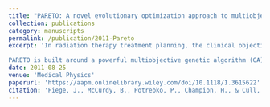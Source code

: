 ```yaml
---
title: "PARETO: A novel evolutionary optimization approach to multiobjective IMRT planning"
collection: publications
category: manuscripts
permalink: /publication/2011-Pareto
excerpt: 'In radiation therapy treatment planning, the clinical objectives of uniform high dose to the planning target volume (PTV) and low dose to the organs-at-risk (OARs) are invariably in conflict, often requiring compromises to be made between them when selecting the best treatment plan for a particular patient. In this work, the authors introduce Pareto-Aware Radiotherapy Evolutionary Treatment Optimization (pareto), a multiobjective optimization tool to solve for beam angles and fluence patterns in intensity-modulated radiation therapy (IMRT) treatment planning.

PARETO is built around a powerful multiobjective genetic algorithm (GA), which allows us to treat the problem of IMRT treatment plan optimization as a combined monolithic problem, where all beam fluence and angle parameters are treated equally during the optimization. We have employed a simple parameterized beam fluence representation with a realistic dose calculation approach, incorporating patient scatter effects, to demonstrate feasibility of the proposed approach on two phantoms. The first phantom is a simple cylindrical phantom containing a target surrounded by three OARs, while the second phantom is more complex and represents a paraspinal patient.'
date: 2011-08-25
venue: 'Medical Physics'
paperurl: 'https://aapm.onlinelibrary.wiley.com/doi/10.1118/1.3615622'
citation: 'Fiege, J., McCurdy, B., Potrebko, P., Champion, H., & Cull, A. (2011). PARETO: A Novel Evolutionary Optimization Approach to Multiobjective IMRT planning. Medical Physics, 38(9), 5217-5229'
---
```

